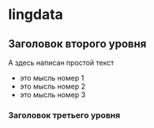 # lingdata

## Заголовок второго уровня

А здесь написан простой текст

* это мысль номер 1
* это мысль номер 2
* это мысль номер 3
### Заголовок третьего уровня
